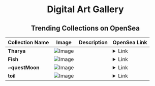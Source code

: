 <div align="center">

# Digital Art Gallery

## Trending Collections on OpenSea

| Collection Name                       | Image                                                                                     | Description                       | OpenSea Link                                                                                          |
|---------------------------------------|-------------------------------------------------------------------------------------------|-----------------------------------|--------------------------------------------------------------------------------------------------------|
| **Tharya** | ![Image](https://i.seadn.io/s/raw/files/70ffebc464c335a69e285127f58e81fa.png?w=500&auto=format?w=200&auto=format) |  | <details><summary>Link</summary>[Tharya](https://opensea.io/collection/tharya)</details> |
| **Fish** | ![Image](https://i.seadn.io/s/raw/files/6b491b13ad00ba08e048811ef8876c7e.png?w=500&auto=format?w=200&auto=format) |  | <details><summary>Link</summary>[Fish](https://opensea.io/collection/fish-523)</details> |
| **~questMoon** | ![Image](https://i.seadn.io/s/raw/files/9e0e81e85017554c81b9d2351853f0af.png?w=500&auto=format?w=200&auto=format) |  | <details><summary>Link</summary>[~questMoon](https://opensea.io/collection/questmoon)</details> |
| **toil** | ![Image](https://i.seadn.io/s/raw/files/90bb84c73bed683e7a658978ed2bfb3e.jpg?w=500&auto=format?w=200&auto=format) |  | <details><summary>Link</summary>[toil](https://opensea.io/collection/toil-2)</details> |

</div>